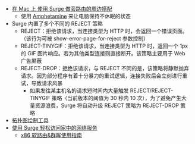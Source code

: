 - [在 Mac 上 使用 Surge 做旁路由的周边搭配](https://jiapan.me/2022/surge-soft-router-perimeter/)
	- 使用 [Amphetamine](https://apps.apple.com/cn/app/amphetamine/id937984704) 来让电脑保持不休眠的状态
- Surge 内置了多个不同的 REJECT 策略
	- REJECT：拒绝该请求，当连接类型为 HTTP 时，会返回一个错误页面。（该行为可被 show-error-page-for-reject 参数控制）
	- REJECT-TINYGIF：拒绝该请求，当连接类型为 HTTP 时，返回一个 1px 的 GIF 图片响应。若为其他类型连接则直接断开。该策略主要用于 Web 广告屏蔽
	- REJECT-DROP：拒绝该请求，与 REJECT 不同的是，该策略将静默抛弃请求。因为部分程序有着十分暴力的重试逻辑，连接失败后会立刻进行重试，导致请求风暴
		- 如果发往某主机名的请求短时间内大量触发 REJECT/REJECT-TINYGIF 策略（当前版本的阈值为 30 秒内 10 次），为了避免产生大量资源浪费，Surge 将自动升级 REJECT 策略为 REJECT-DROP 策略
- [拓扑图绘制工具](https://whimsical.com/)
- [使用 Surge 轻松访问家中的网络服务](https://community.nssurge.com/d/5)
	- [x86 软路由&群晖使用指南](https://taresky.com/x86-guide)